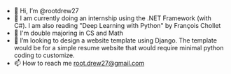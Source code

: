 - 👋 Hi, I’m @rootdrew27
- 👀 I am currently doing an internship using the .NET Framework (with C#). I am also reading "Deep Learning with Python" by François Chollet
- 🌱 I'm double majoring in CS and Math
- 💞️ I’m looking to design a website template using Django. The template would be for a simple resume website that would require minimal python coding to customize.
- 📫 How to reach me root.drew27@gmail.com

<!---
rootdrew27/rootdrew27 is a ✨ special ✨ repository because its `README.md` (this file) appears on your GitHub profile.
You can click the Preview link to take a look at your changes.
--->
